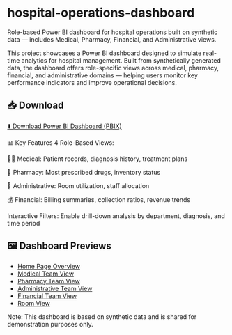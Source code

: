 # hospital-operations-dashboard
Role-based Power BI dashboard for hospital operations built on synthetic data — includes Medical, Pharmacy, Financial, and Administrative views.

This project showcases a Power BI dashboard designed to simulate real-time analytics for hospital management. Built from synthetically generated data, the dashboard offers role-specific views across medical, pharmacy, financial, and administrative domains — helping users monitor key performance indicators and improve operational decisions.

## 📥 Download

[⬇️ Download Power BI Dashboard (PBIX)](https://drive.google.com/file/d/1aTG3RQRU3EKLXAMMWDDTztBuJ5lHSgmS/view)

📊 Key Features
4 Role-Based Views:

👨‍⚕️ Medical: Patient records, diagnosis history, treatment plans

💊 Pharmacy: Most prescribed drugs, inventory status

🏢 Administrative: Room utilization, staff allocation

💰 Financial: Billing summaries, collection ratios, revenue trends

Interactive Filters: Enable drill-down analysis by department, diagnosis, and time period

## 🖼️ Dashboard Previews

- [Home Page Overview](assets/Home%20Page.png)
- [Medical Team View](assets/Medical%20Team%20View%20Dashboard.png)
- [Pharmacy Team View](assets/Pharmacy%20Team%20View%20Dashboard.png)
- [Administrative Team View](assets/Administrative%20View%20Dashboard.png)
- [Financial Team View](assets/Finance%20Team%20View%20Dashboard.png)
- [Room View](assets/Room%20View%20Dashboard.png)


Note: This dashboard is based on synthetic data and is shared for demonstration purposes only.
